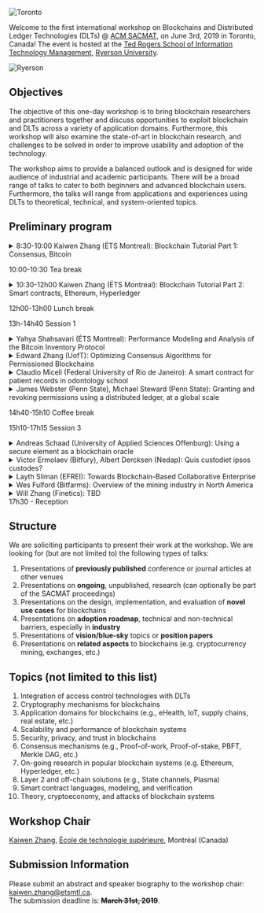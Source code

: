 ![Toronto](images/toronto.jpeg) 

Welcome to the first international workshop on Blockchains and Distributed Ledger Technologies (DLTs) @ [ACM SACMAT](http://www.sacmat.org/2019/index.php), on June 3rd, 2019 in Toronto, Canada! The event is hosted at the [Ted Rogers School of Information Technology Management](https://www.ryerson.ca/information-technology-management/), [Ryerson University](https://www.ryerson.ca).

![Ryerson](images/ryersonbuilding.jpeg)

## Objectives

The objective of this one-day workshop is to bring blockchain researchers and 
practitioners together and discuss opportunities to exploit blockchain and DLTs across a variety of application domains. 
Furthermore, this workshop will also examine the state-of-art in blockchain research, and challenges to be solved in order to improve usability and adoption of the technology.

The workshop aims to provide a balanced outlook and is designed for wide audience of industrial and academic participants. There will be a broad range of talks to cater to both beginners and advanced blockchain users. Furthermore, the talks will range from applications and experiences using DLTs to theoretical, technical, and system-oriented topics.

## Preliminary program ##

<details>
  <summary>8:30-10:00 Kaiwen Zhang (ÉTS Montreal): Blockchain Tutorial Part 1: Consensus, Bitcoin</summary>
    
**Abstract**: Popularly known for powering cryptocurrencies such as Bitcoin and Ethereum, blockchains is seen as a disruptive technology capable of impacting a wide variety of domains, ranging from finance to governance, by offering superior security, reliability, and transparency in a decentralized manner. In this tutorial presentation, we first study the original Bitcoin design, as well as Ethereum and Hyperledger, and reflect on their design from an academic perspective. We provide an overview of potential applications and associated research challenges, as well as a survey of ongoing research projects. We mention opportunities blockchain creates for event-based systems. Finally, we conclude with a walkthrough showing the process of developing a decentralized application (DApp), using a popular Smart Contract language (Solidity) for the blockchain platform of Ethereum.
  
**Speaker Bio**: Kaiwen Zhang is an Assistant Professor in the Department of Software and IT Engineering at ÉTS Montréal (University of Québec), head of the [FUSÉE Laboratory](https://fuseelab.github.io/). Previously, he was an Alexander von Humboldt postdoctoral fellow in Computer Science at the TU Munich (2015-2017) and a member of the Middleware Systems Research Group. Dr. Zhang obtained his B.Sc. and M.Sc. at McGill University in Montréal and his Ph.D. at the University of Toronto. His research interests include blockchain technologies, publish/subscribe systems, massively multiplayer online games, and software-defined networking. Dr. Zhang's expertise lies at the intersection of distributed systems, networking, and data management. His research is published in premier distributed systems conferences such as IEEE ICDCS and ACM Middleware.
</details>

10:00-10:30 Tea break

<details>
  <summary>10:30-12h00 Kaiwen Zhang (ÉTS Montreal): Blockchain Tutorial Part 2: Smart contracts, Ethereum, Hyperledger</summary>
 
**Abstract**: Popularly known for powering cryptocurrencies such as Bitcoin and Ethereum, blockchains is seen as a disruptive technology capable of impacting a wide variety of domains, ranging from finance to governance, by offering superior security, reliability, and transparency in a decentralized manner. In this tutorial presentation, we first study the original Bitcoin design, as well as Ethereum and Hyperledger, and reflect on their design from an academic perspective. We provide an overview of potential applications and associated research challenges, as well as a survey of ongoing research projects. We mention opportunities blockchain creates for event-based systems. Finally, we conclude with a walkthrough showing the process of developing a decentralized application (DApp), using a popular Smart Contract language (Solidity) for the blockchain platform of Ethereum.
  
**Speaker Bio**: Kaiwen Zhang is an Assistant Professor in the Department of Software and IT Engineering at ÉTS Montréal (University of Québec), head of the [FUSÉE Laboratory](https://fuseelab.github.io/). Previously, he was an Alexander von Humboldt postdoctoral fellow in Computer Science at the TU Munich (2015-2017) and a member of the Middleware Systems Research Group. Dr. Zhang obtained his B.Sc. and M.Sc. at McGill University in Montréal and his Ph.D. at the University of Toronto. His research interests include blockchain technologies, publish/subscribe systems, massively multiplayer online games, and software-defined networking. Dr. Zhang's expertise lies at the intersection of distributed systems, networking, and data management. His research is published in premier distributed systems conferences such as IEEE ICDCS and ACM Middleware.
</details>

12h00-13h00 Lunch break

13h-14h40 Session 1

<details>
  <summary>Yahya Shahsavari (ÉTS Montreal): Performance Modeling and Analysis of the Bitcoin Inventory Protocol</summary>

**Abstract**: Blockchains are currently gaining attention as a newly emerging technology in both academia and industry, capable of impacting a variety of domains beyond cryptocurrencies. Performance modeling can be used to provide us with a deeper understanding of the behavior and dynamics within blockchain peer-to-peer networks. Blockchain system architects can leverage network models to properly tune their system and to reduce design costs significantly. In this paper, we focus on the original and well-established Bitcoin blockchain network. In particular, we propose a random graph model for performance modeling and analysis of the inventory-based protocol for block dissemination. This model addresses the impact of key blockchain parameters on the overall performance of Bitcoin. We derive some explicit and closed-form equations for block propagation delay and traffic overhead. We implement our model using the popular network simulator OMNet++. We validate the accuracy of our theoretical model and its implementation with our dataset mined from the Bitcoin network. Our results show the trade-off between the default number of connections per node, network bandwidth, and block size in order to compute the optimal block propagation delay over the network.
  
**Speaker Bio**: Yahya Shahsavari earned a BSc in Electronics Engineering from the University of Zanjan, and an MSc in Information and Communication Technology from Iran University of Science and Technology, Iran, in 2008 and 2016 respectively. Currently he is pursuing his PhD degree at the FUSÉE laboratory, a pioneer laboratory dedicated to blockchain systems at ÉTS.
</details>
<details>
  <summary>Edward Zhang (UofT): Optimizing Consensus Algorithms for Permissioned Blockchains</summary>

**Abstract**: Classical distributed consensus algorithms are widely used in backing permissioned blockchains. Our objective is to optimize these algorithms with respect to runtime and message complexity. We provide a brief review of consensus algorithms and give an overview of our current work on analyzing and optimizing consensus algorithms.

**Speaker Bio**: I'm currently a PhD student under the supervision of Hans-Arno Jacobsen. My research interests focus on the development of efficient consensus algorithms for blockchain, distributed and parallel systems. I am also broadly interested in machine learning, reinforcement learning and deep learning with an emphasis on optimizing system events.

Previously, I received my BS degree from Hunan University in 2005, and my MS degree from the University of Chinese Academy of Sciences in 2008, studying under Ken-li Li and Cheng-Zhong Xu respectively.
</details>
<details>
  <summary>Claudio Miceli (Federal University of Rio de Janeiro): A smart contract for patient records in odontology school</summary>

**Abstract**: In this presentation we intend to discuss the smart contract developed to attend the UFRJ's School of Dentistry. This smart contract was used to register and validate the patient activities on the clinic. Also the smart contract is used to register the students activities regarding those patients. Later the smart contract adds another layer regarding a professor validation over the patient analysis done by the students. In this way all patients and student activities can be monitored and evaluated. If needed this is also a way to provide legal evidence.

**Speaker Bio**: Claudio Miceli de Farias received a M.Sc. degree on Computer Science in 2010 and his doctorate degree in 2014 from the Federal University of Rio de Janeiro, Brazil. He is nowadays professor at the Tercio Pacitti Institute for Applications and Computational Research. His research interests include nanonets, wireless sensor networks, network security, Internet of Things, blockchains and Machine Learning.
</details>
<details>
  <summary>James Webster (Penn State), Michael Steward (Penn State):  Granting and revoking permissions using a distributed ledger, at a global scale</summary>

**Abstract**: Our project seeks to design a globally scalable system to grant permissions, and to enable prompt global revocation of those permissions. We use a blockchain to coordinate consensus on a canonical representation of the permission, and Bloom filters to broadcast early revocations. Previous systems do not envision a global, compact, timely broadcast of the kind of information necessary to enable fine-grained trust relationships to be built up between strangers. Recent work on blockchains has shown the way to use distributed control to achieve global consensus on a canonical, tamper-resistant database. We use a blockchain in our system as a flexible and global root of trust, as a way for oracles to make broadly applicable and verifiable statements that can be used to anchor other parts of our system, to limit the damage caused by stolen private keys, and for an anti-spam function. We use Merkel trees to achieve compact proofs that a permission is registered in the blockchain at a particular point in time. We use Bloom filters to broadcast compact proofs that a particular permission has not been revoked at a given point in time. For our blockchain framework we have chosen Hyperledger Fabric and implemented a network of peers residing on different computers and communicating using a peer-to-peer protocol. We discuss strategies for mending broken permission chains, and strategies for expressing permissions in a language that is flexible and actionable. Our system enables strangers meeting anywhere in the world to present a document which proves through a chain of facts that they have some particular permission. These facts can be verified by seeing that they have been digitally signed a relevant authority, whose authority can be established using the same system back to some suitable root of trust, and they have not expired or been revoked. On this basis, the strangers can make a decision about whether or not some action should be permitted with a higher level of confidence that would otherwise be possible.

**Speaker Bio**: James Webster works as a Research Engineer for the Applied Research Laboratory at Penn State, developing new applications for recent innovations in software technology. He has experience with process optimization, software development, system integration and automation. James has experience applying distributed computer systems, including blockchain systems like Hyperledger to solve logistics challenges. James obtained his B.S. in Industrial Engineering from Cal Poly San Luis Obispo in 2006.

Michael Steward is currently a M.S student in Computer Science and Engineering department at Penn State University, advised by Dr. Trent Jaeger. Michael also received his Bachelor’s degree in Computer Engineering with a minor in Engineering Leadership Development from Penn State University. Michael has been a student researcher at Penn State’s Applied Research lab for four years and has on worked various enterprise and expeditionary system. His research interests broadly lie in distributed ledger technology, access control, and other system security topics.
</details>
    
14h40-15h10 Coffee break

15h10-17h15 Session 3

<details>
  <summary>Andreas Schaad (University of Applied Sciences Offenburg): Using a secure element as a blockchain oracle</summary>

**Abstract**: Blockchain frameworks enable the immutable storage of data. A still open practical question is the so called “oracle” problem, i.e. the way real world data is actually transferred into and out of a Blockchain while preserving its integrity. We present a case study that demonstrates how to use an existing industrial strength secure element for cryptographic software protection (Wibu-Systems CmDongle) to function as such a hardware-based oracle for the Hyperledger Blockchain framework. We also present a real world business case that motivated this work (https://www.wibu.com/de/blog/article/cmdongle-in-a-hyperledger-blockchain.html).

**Speaker Bio**: Andreas Schaad is a Professor of IT Security at the University of Applied Sciences Offenburg. Before that he worked at Wibu-Systems AG Corporate Technology, as well as in various technical and managerial IT Security roles for Ernst & Young, SAP Research Security & Trust and HUAWEI Security Research. He holds 13 international patents and authored over 50 peer-reviewed publications in the domain of IT Security.
</details>
<details>
  <summary>Victor Ermolaev (Bitfury), Albert Dercksen (Nedap):  Quis custodiet ipsos custodes?</summary>
  
**Abstract**: The notion of physical security in business has evolved from asset protection to assurance of critical business processes. Globalization and digital transformation are increasing the pace of business and life in general which leads to new and more dynamic risks on business continuity. Mitigation strategies require more fluid access control policies which are better able to capture the dynamics of an organization. Policy changes reflect cross cutting concerns from multiple stakeholders and can easily result in inconsistencies which may result in serious security risks. To ensure transparency and accountability of the access control policy updates during their life cycle, we introduce a blockchain-based approach. We discuss the relevance of our proposed solution on the basis of a typical security investigation scenario in which access control policy reconstruction is required to discover the root cause of an incident. We will argue that current best practices built on good intentions and best effort of operators and security administrators are not capable of delivering the required levels of immutability and trustworthiness of the audit logs. If the stakes are high, next level solutions are needed. Our solution addresses accountability, removes single points of failure, provides a verification framework and ultimately results in better business continuity at lower costs.

**Speaker Bio**: Albert Dercksen completed MSc in Applied Mathematics and later worked in the maritime technology sector. His main interests were in the field of numerical fluid dynamics applied to floating offshore constructions. In 2000, he joined Nedap Security Management as head of product development. Based on extensive experience with physical access management in large, multinational organizations, he now leads a multidisciplinary innovation team to explore and develop new conceptual models for physical access management.
 
Victor Ermolaev obtained a PhD degree in Mathematics and Physics from University of Groningen. In 2011 he joined Nedap Security Management in capacity of a researcher in the field of access control, his joint theoretical paper was presented at SACMAT 2014. Since 2018 he occupies an analytical position at Bitfury Exonum focusing on applied blockchain research.
</details>
<details>
  <summary>Layth Sliman (EFREI): Towards Blockchain-Based Collaborative Enterprise</summary>
  
**Abstract**: Nowadays, we witness the emergence of new collaborative business models such as virtual
market places, sharing economy, Remote Fabrication and distributed supply chain. This
has been geared by the rise of new IT technologies, namely Internet of Things technologies
and cloud computing.
Despite the advantages of these scenarios, managing security and trust are major obstacles
that should be studied to spread the collaboration intensive business.
One of the most promising technology that can cope with these issues is distributed ledger
technology. Distributed ledger technology e.g. Blockchain is a technology that provides a
decentralized “database” on a network that is scalable, secure, tamper-proof, and accessible
by each peer on the network. However, distributed ledger technologies are basically
designed for financial application. Consequently, these technologies are, so far, not adapted
to the development and the execution of collaborative business process necessary to meet
business needs.
In this talk, I will try to answer the questions: how to enable distributed ledger based
infrastructures so that they can meet collaborative business needs? What are the
fundamental obstacles in the current distributed ledger technologies state that hinder the
support of the business collaboration? At what levels in distributed ledger architecture the
changes are needed?

**Speaker Bio**: Completed his Diploma in Computer Engineering. Then he obtained his masters in Computer
Science (Information systems) in INSA Lyon- France and then his Phd from INSA Lyon, in
collaboration with the University of the Ryukyus, Japan. In 2003, he underwent training in
Development and Implementation program in Computer Software Applications in CMC-
TATA, New Delhi, India. In the same year, he also underwent another training in Information
and Communication Technologies in MEIO University and Okinawa International Center,
Japan. In 2008, 2009 2010, 2012, 2013 and 2014 he did many research stays on Digital
Rights Management and image processing in the University of the Ryukyus and Ritsumeikan
University - Japan. During the period 2000-2010, he worked as lecturer and assistant
professor, did his research and taught Computer Engineering and Information Systems in
many universities including INSA, Lyon, the University of the Ryukyus in Japan, Beijing
University of Technology, South China University of Technology China, and the Insitute of
Visual Informatics in Malaysia. Since September 2010 he is associate professor in EFREI, a
French engineering school located in Paris. His is a research fellow in many international
institutes. His main topic is Collaborative Information Systems. This involves many topics
including Web 2.0, IS Architecture, IoT Security, Cloud Computing, SaaS, Semantic Web
and semantic SOA.
He delivered many talks and seminars on the subject of Blockchain in France, Italy, Japan,
and Spain. He has chaired and or organized more than 10 international conferences. This
include 27 th IEEE WETICE, 25 th IEEE WETICE, SOCPAR2017 (LNCS), IAS2017 (LNCS), 13 th
IAS (LNCS), IBICA2017(LNCS), 10 th IFIP NTMS2019, 9 th NTMS18, 6 th NTMS15, 14 th
ISDA(IEEE), and 10th IAS(IEEE).
</details>
<details>
  <summary>Wes Fulford (Bitfarms): Overview of the mining industry in North America</summary>
  
**Abstract**: Bitfarms has led a campaign in Quebec, Canada to engage with government, decision makers and the general public regarding blockchain technology education and how it can foster innovation and economic development within the province. Bitfarms realized early on that the emerging blockchain and cryptocurrency sector requires social acceptability in order for the Company to compete globally and to garner access to clean hydroelectricity at a competitive price.

**Speaker Bio**: Wes Fulford is the Chief Executive Officer of Bitfarms, one of North America’s largest vertically-integrated blockchain infrastructure and cryptocurrency mining companies. Wes brings 15 years of investment banking, capital markets and asset management experience to Bitfarms. Wes manages corporate direction and strategy at Bitfarms, facilitating company activities in capital markets, sales, marketing, strategic alliances and business development. Prior to joining Bitfarms, Wes led the financial institutions and fintech investment banking practice for one of Canada’s largest financial institutions, Desjardins Group. 
</details>
<details>
  <summary>Will Zhang (Finetics): TBD</summary>
  
**Abstract**: TBD

**Speaker Bio**: TBD
</details>
17h30 - Reception

## Structure
We are soliciting participants to present their work at the workshop. We are looking for (but are not limited to) the following types of talks:
1. Presentations of **previously published** conference or journal articles at other venues
2. Presentations on **ongoing**, unpublished, research (can optionally be part of the SACMAT proceedings)
3. Presentations on the design, implementation, and evaluation of **novel use cases** for blockchains
4. Presentations on **adoption roadmap**, technical and non-technical barriers, especially in **industry**
5. Presentations of **vision/blue-sky** topics or **position papers**
6. Presentations on **related aspects** to blockchains (e.g. cryptocurrency mining, exchanges, etc.)

## Topics (not limited to this list)
1. Integration of access control technologies with DLTs
2. Cryptography mechanisms for blockchains
3. Application domains for blockchains (e.g., eHealth, IoT, supply chains, real estate, etc.)
4. Scalability and performance of blockchain systems
5. Security, privacy, and trust in blockchains
6. Consensus mechanisms (e.g., Proof-of-work, Proof-of-stake, PBFT, Merkle DAG, etc.)
7. On-going research in popular blockchain systems (e.g. Ethereum, Hyperledger, etc.)
8. Layer 2 and off-chain solutions (e.g., State channels, Plasma)
9. Smart contract languages, modeling, and verification
10. Theory, cryptoeconomy, and attacks of blockchain systems

## Workshop Chair
[Kaiwen Zhang](https://fuseelab.github.io/), [École de technologie supérieure](https://www.etsmtl.ca/Bottin/ETS/MotCle/FicheEmploye?Numero=6866), Montréal (Canada)

## Submission Information
Please submit an abstract and speaker biography to the workshop chair: [kaiwen.zhang@etsmtl.ca](mailto:kaiwen.zhang@etsmtl.ca).<br/>
The submission deadline is: ~~**March 31st, 2019**~~.

